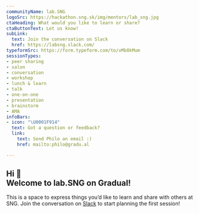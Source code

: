 ```yaml
---
communityName: lab.SNG
logoSrc: https://hackathon.sng.sk/img/mentors/lab_sng.jpg
ctaHeading: What would you like to learn or share?
ctaButtonText: Let us know!
subLink:
  text: Join the conversation on Slack
  href: https://labsng.slack.com/
typeformSrc: https://form.typeform.com/to/vMb8kMum
sessionTypes:
- peer sharing
- salon
- conversation
- workshop
- lunch & learn
- talk
- one-on-one
- presentation
- brainstorm
- AMA
infoBars:
- icon: "\U0001F914"
  text: Got a question or feedback?
  link:
    text: Send Philo an email :)
    href: mailto:philo@gradu.al

---
```

## Hi 👋 <br /> Welcome to lab.SNG on Gradual!

This is a space to express things you’d like to learn and share with others at SNG. Join the conversation on [Slack](https://labsng.slack.com/) to start planning the first session!